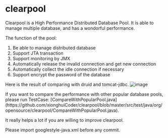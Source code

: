 clearpool
=========

Clearpool is a High Performance Distributed Database Pool. It is able to manage multiple database, and has a wondorful performance.
<p />
The function of the pool:
<ol>
<li>Be able to manage distributed database</li>
<li>Support JTA transaction</li>
<li>Support monitoring by JMX</li>
<li>Automatically release the invalid connection and get new connection</li>
<li>Automatically collect the idle connection if necessary</li>
<li>Support encrypt the password of the database</li>
</ol>

Here is the result of comparing with druid and tomcat-jdbc.
![image](https://github.com/xionghuiCoder/clearpool/blob/master/src/test/resources/img/compare.png)
<p />
If you want to compare the performance with other popular database pools, please run TestCase: [CompareWithPopularPool.java](https://github.com/xionghuiCoder/clearpool/blob/master/src/test/java/org/opensource/clearpool/CompareWithPopularPool.java).
<p />
It really helps a lot if you are willing to improve clearpool.
<P />
Please import googlestyle-java.xml before any commit.
